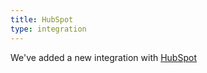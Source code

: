 ```yaml
---
title: HubSpot
type: integration
---
```


We've added a new integration with [HubSpot](https://www.hubspot.com/)

